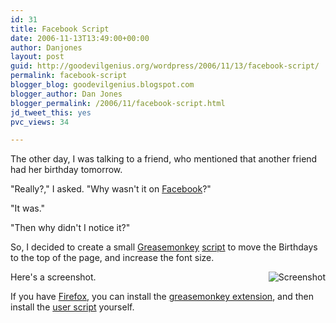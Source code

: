 ```yaml
---
id: 31
title: Facebook Script
date: 2006-11-13T13:49:00+00:00
author: Danjones
layout: post
guid: http://goodevilgenius.org/wordpress/2006/11/13/facebook-script/
permalink: facebook-script
blogger_blog: goodevilgenius.blogspot.com
blogger_author: Dan Jones
blogger_permalink: /2006/11/facebook-script.html
jd_tweet_this: yes
pvc_views: 34

---
```

The other day, I was talking to a friend, who mentioned that another friend had her birthday tomorrow.

"Really?," I asked. "Why wasn't it on [Facebook](http://www.facebook.com)?"

"It was."

"Then why didn't I notice it?"

So, I decided to create a small [Greasemonkey](http://greasemonkey.mozdev.org) [script](http://userscripts.org/scripts/show/7733) to move the Birthdays to the top of the page, and increase the font size.

Here's a screenshot. <img src="http://good.evil.genius.googlepages.com/Screenshot.png" alt="Screenshot" align="right" />

If you have [Firefox](http://www.getfirefox.com), you can install the [greasemonkey extension](https://addons.mozilla.org/firefox/748/), and then install the [user script](http://userscripts.org/scripts/show/7733) yourself.
